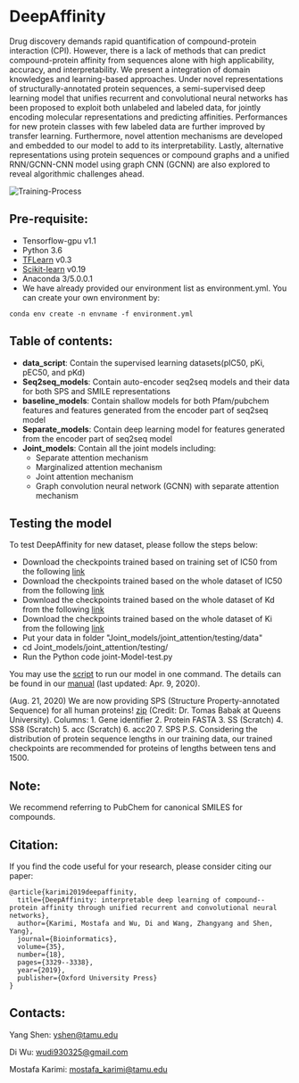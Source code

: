# DeepAffinity
Drug discovery demands rapid quantification of compound-protein interaction  (CPI). However, there is a lack of methods that can predict compound-protein affinity from sequences alone with high applicability, accuracy, and interpretability. We present a integration of domain knowledges and learning-based approaches. Under novel representations of structurally-annotated protein sequences, a semi-supervised deep learning model that unifies recurrent and convolutional neural networks has been proposed to exploit both unlabeled and labeled data, for jointly encoding molecular representations and predicting affinities. Performances for new protein classes with few labeled data are further improved by transfer learning. Furthermore, novel attention mechanisms are developed and embedded to our model to add to its interpretability. Lastly, alternative representations using protein sequences or compound graphs and a unified RNN/GCNN-CNN model using graph CNN (GCNN) are also explored to reveal algorithmic challenges ahead.

![Training-Process](/main_fig.png)

## Pre-requisite:
* Tensorflow-gpu v1.1
* Python 3.6
* [TFLearn](http://tflearn.org/) v0.3
* [Scikit-learn](https://scikit-learn.org/stable/) v0.19
* Anaconda 3/5.0.0.1
* We have already provided our environment list as environment.yml. You can create your own environment by:
```
conda env create -n envname -f environment.yml
```
## Table of contents:
* **data_script**: Contain the supervised learning datasets(pIC50, pKi, pEC50, and pKd)
* **Seq2seq_models**: Contain auto-encoder seq2seq models and their data for both SPS and SMILE representations
* **baseline_models**: Contain shallow models for both Pfam/pubchem features and features generated from the encoder part of seq2seq model
* **Separate_models**: Contain deep learning model for features generated from the encoder part of seq2seq model
* **Joint_models**: Contain all the joint models including:
	* Separate attention mechanism
	* Marginalized attention mechanism
	* Joint attention mechanism
	* Graph convolution neural network (GCNN) with separate attention mechanism

## Testing the model
To test DeepAffinity for new dataset, please follow the steps below:
* Download the checkpoints trained based on training set of IC50 from the following [link](https://drive.google.com/drive/folders/1Pwn8uTyHNig4G2JDy0TErzH9hVacSadt?usp=sharing)
* Download the checkpoints trained based on the whole dataset of IC50 from the following [link](https://drive.google.com/drive/folders/1XAnXHSRnrO8DGA1drW3YnmaBaCihdiP5?usp=sharing)
* Download the checkpoints trained based on the whole dataset of Kd from the following [link](https://drive.google.com/drive/folders/14TC_6nbZt-YOV2IwlFt9EiAh_VcJqyRN?usp=sharing)
* Download the checkpoints trained based on the whole dataset of Ki from the following [link](https://drive.google.com/drive/folders/1DHkaqZFlykfr5YWPGJCaLZd8_bd_Z8Lh?usp=sharing)
* Put your data in folder "Joint_models/joint_attention/testing/data"
* cd Joint_models/joint_attention/testing/
* Run the Python code joint-Model-test.py

You may use the [script](DeepAffinity_inference.sh) to run our model in one command. The details can be found in our [manual](DeepAffinity_Manual.pdf) (last updated: Apr. 9, 2020).

(Aug. 21, 2020) We are now providing SPS (Structure Property-annotated Sequence) for all human proteins! [zip](https://github.com/Shen-Lab/DeepAffinity/blob/master/data/dataset/uniprot.human.scratch_outputs.w_sps.tab_corrected.zip)  (Credit: Dr. Tomas Babak at Queens University).  Columns: 1. Gene identifier 2. Protein FASTA  3. SS (Scratch)  4. SS8 (Scratch)  5. acc (Scratch)  6. acc20  7. SPS    P.S. Considering the distribution of protein sequence lengths in our training data, our trained checkpoints are recommended for proteins of lengths between tens and 1500.  
 

## Note:
We recommend referring to PubChem for canonical SMILES for compounds. 



## Citation:
If you find the code useful for your research, please consider citing our paper:
```
@article{karimi2019deepaffinity,
  title={DeepAffinity: interpretable deep learning of compound--protein affinity through unified recurrent and convolutional neural networks},
  author={Karimi, Mostafa and Wu, Di and Wang, Zhangyang and Shen, Yang},
  journal={Bioinformatics},
  volume={35},
  number={18},
  pages={3329--3338},
  year={2019},
  publisher={Oxford University Press}
}
```

## Contacts:
Yang Shen: yshen@tamu.edu

Di Wu: wudi930325@gmail.com

Mostafa Karimi: mostafa_karimi@tamu.edu
